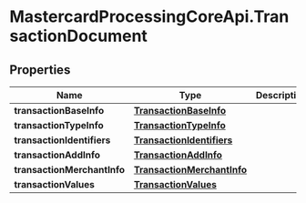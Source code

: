 # MastercardProcessingCoreApi.TransactionDocument

## Properties

Name | Type | Description | Notes
------------ | ------------- | ------------- | -------------
**transactionBaseInfo** | [**TransactionBaseInfo**](TransactionBaseInfo.md) |  | 
**transactionTypeInfo** | [**TransactionTypeInfo**](TransactionTypeInfo.md) |  | 
**transactionIdentifiers** | [**TransactionIdentifiers**](TransactionIdentifiers.md) |  | 
**transactionAddInfo** | [**TransactionAddInfo**](TransactionAddInfo.md) |  | [optional] 
**transactionMerchantInfo** | [**TransactionMerchantInfo**](TransactionMerchantInfo.md) |  | [optional] 
**transactionValues** | [**TransactionValues**](TransactionValues.md) |  | [optional] 


